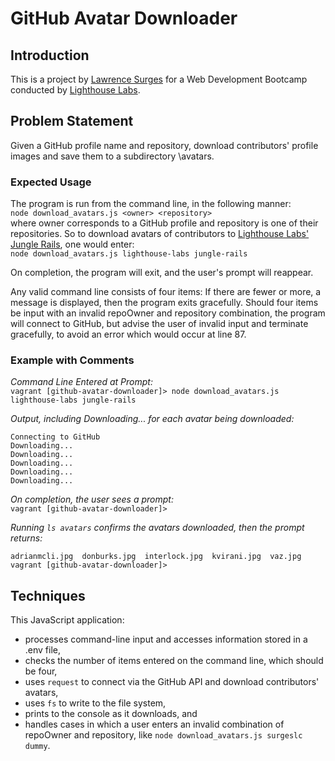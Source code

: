 # GitHub Avatar Downloader

## Introduction

This is a project by [Lawrence Surges](https://github.com/surgeslc) for a Web Development Bootcamp conducted by [Lighthouse Labs](lighthouselabs.ca).

## Problem Statement

Given a GitHub profile name and repository, download contributors' profile images and save them to a subdirectory \avatars.

### Expected Usage

The program is run from the command line, in the following manner:<br>
`node download_avatars.js <owner> <repository>`<br>
where owner corresponds to a GitHub profile and repository is one of their repositories. So to download avatars of contributors to [Lighthouse Labs' Jungle Rails](https://github.com/lighthouse-labs/jungle-rails), one would enter:<br>
`node download_avatars.js lighthouse-labs jungle-rails`

On completion, the program will exit, and the user's prompt will reappear.

<p>Any valid command line consists of four items: If there are fewer or more, a message is displayed, then the program exits gracefully. Should four items be input with an invalid repoOwner and repository combination, the program will connect to GitHub, but advise the user of invalid input and terminate gracefully, to avoid an error which would occur at line 87.</p>

### Example with Comments

*Command Line Entered at Prompt:*<br>
`vagrant [github-avatar-downloader]> node download_avatars.js lighthouse-labs jungle-rails`

*Output, including Downloading... for each avatar being downloaded:*<br>
```Welcome to the GitHub Avatar Downloader!
Connecting to GitHub
Downloading...
Downloading...
Downloading...
Downloading...
Downloading...
```

*On completion, the user sees a prompt:*<br>
`vagrant [github-avatar-downloader]>`

*Running `ls avatars` confirms the avatars downloaded, then the prompt returns:*<br>
```vagrant [github-avatar-downloader]> ls avatars
adrianmcli.jpg  donburks.jpg  interlock.jpg  kvirani.jpg  vaz.jpg
vagrant [github-avatar-downloader]>
```

## Techniques

This JavaScript application:
- processes command-line input and accesses information stored in a .env file,
- checks the number of items entered on the command line, which should be four,
- uses `request` to connect via the GitHub API and download contributors' avatars,
- uses `fs` to write to the file system,
- prints to the console as it downloads, and
- handles cases in which a user enters an invalid combination of repoOwner and repository, like `node download_avatars.js surgeslc dummy`.